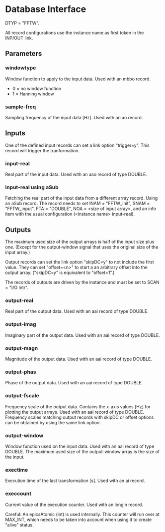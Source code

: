 # Database Interface

DTYP = "FFTW".

All record configurations use the instance name as first token
in the INP/OUT link.

## Parameters

### windowtype

Window function to apply to the input data.
Used with an mbbo record.
*   0 = no window function
*   1 = Hanning window

### sample-freq

Sampling frequency of the input data \[Hz\].
Used with an ao record.

## Inputs

One of the defined input records can set a link option
"trigger=y". This record will trigger the tranformation.

### input-real

Real part of the input data.
Used with an aao record of type DOUBLE.

### input-real using aSub

Fetching the real part of the input data from a different array
record.
Using an aSub record.
The record needs to set INAM = "FFTW_init", SNAM = "FFTW_input",
FTA = "DOUBLE", NOA = \<size of input array\>, and an info item with
the usual configuration (\<instance name\> input-real). 

## Outputs

The maximum used size of the output arrays is
half of the input size plus one.
(Except for the output-window signal that uses the original size
of the input array.)

Output records can set the link option "skipDC=y" to not include the
first value. They can set "offset=\<n\>" to start a an arbitrary
offset into the output array.
("skipDC=y" is equivalent to "offset=1".)

The records of outputs are driven by the instance and must be set
to SCAN = "I/O Intr".

### output-real

Real part of the output data.
Used with an aai record of type DOUBLE.

### output-imag

Imaginary part of the output data.
Used with an aai record of type DOUBLE.

### output-magn

Magnitude of the output data.
Used with an aai record of type DOUBLE.

### output-phas

Phase of the output data.
Used with an aai record of type DOUBLE.

### output-fscale

Frequency scale of the output data. Contains the x-axis values
\[Hz\] for plotting the output arrays.
Used with an aai record of type DOUBLE.
Frequency scales matching output records with skipDC or offset
options can be obtained by using the same link option.

### output-window

Window function used on the input data.
Used with an aai record of type DOUBLE.
The maximum used size of the output-window array is
the size of the input.

### exectime

Execution time of the last transformation \[s\].
Used with an ai record.

### execcount

Current value of the execution counter.
Used with an longin record.

Careful: An epicsAtomic (int) is used internally.
This counter will run over at MAX_INT,
which needs to be taken into account
when using it to create "alive" status.

